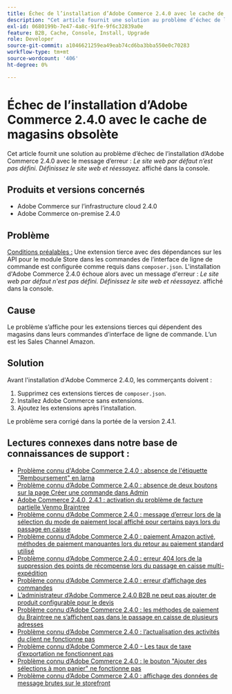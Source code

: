 ```yaml
---
title: Échec de l’installation d’Adobe Commerce 2.4.0 avec le cache de magasins obsolète
description: "Cet article fournit une solution au problème d’échec de l’installation d’Adobe Commerce 2.4.0 avec le message d’erreur : *Le site web par défaut n’est pas défini. Définissez le site web et réessayez.* affiché dans la console."
exl-id: 0680199b-7e47-4a8c-91fe-9f6c32839a0e
feature: B2B, Cache, Console, Install, Upgrade
role: Developer
source-git-commit: a1046621259ea49eab74cd6ba3bba550e0c70283
workflow-type: tm+mt
source-wordcount: '406'
ht-degree: 0%

---
```


# Échec de l’installation d’Adobe Commerce 2.4.0 avec le cache de magasins obsolète

Cet article fournit une solution au problème d’échec de l’installation d’Adobe Commerce 2.4.0 avec le message d’erreur : *Le site web par défaut n’est pas défini. Définissez le site web et réessayez.* affiché dans la console.

## Produits et versions concernés

* Adobe Commerce sur l’infrastructure cloud 2.4.0
* Adobe Commerce on-premise 2.4.0

## Problème

<u>Conditions préalables :</u>
Une extension tierce avec des dépendances sur les API pour le module Store dans les commandes de l’interface de ligne de commande est configurée comme requis dans `composer.json`. L&#39;installation d&#39;Adobe Commerce 2.4.0 échoue alors avec un message d&#39;erreur : *Le site web par défaut n&#39;est pas défini. Définissez le site web et réessayez.* affiché dans la console.

## Cause

Le problème s’affiche pour les extensions tierces qui dépendent des magasins dans leurs commandes d’interface de ligne de commande. L’un est les Sales Channel Amazon.

## Solution

Avant l&#39;installation d&#39;Adobe Commerce 2.4.0, les commerçants doivent :

1. Supprimez ces extensions tierces de `composer.json`.
1. Installez Adobe Commerce sans extensions.
1. Ajoutez les extensions après l’installation.

Le problème sera corrigé dans la portée de la version 2.4.1.

## Lectures connexes dans notre base de connaissances de support :

* [Problème connu d&#39;Adobe Commerce 2.4.0 : absence de l&#39;étiquette &quot;Remboursement&quot; en larna](/help/troubleshooting/payments/magento-2-4-0-known-issue-missing-refund-label-in-klarna.md)
* [Problème connu d’Adobe Commerce 2.4.0 : absence de deux boutons sur la page Créer une commande dans Admin](/help/troubleshooting/miscellaneous/magento-2-4-0-known-issue-create-new-order-buttons-missing.md)
* [Adobe Commerce 2.4.0, 2.4.1 : activation du problème de facture partielle Venmo Braintree](/help/troubleshooting/payments/magento-2-4-0-2-4-1-enable-braintree-venmo-partial-invoice-issue.md)
* [Problème connu d’Adobe Commerce 2.4.0 : message d’erreur lors de la sélection du mode de paiement local affiché pour certains pays lors du passage en caisse](/help/troubleshooting/payments/magento-2-4-0-checkout-error-selecting-local-payments.md)
* [Problème connu d’Adobe Commerce 2.4.0 : paiement Amazon activé, méthodes de paiement manquantes lors du retour au paiement standard utilisé](/help/troubleshooting/payments/magento-2-4-0-known-issue-amazon-pay-no-payment-methods.md)
* [Problème connu d’Adobe Commerce 2.4.0 : erreur 404 lors de la suppression des points de récompense lors du passage en caisse multi-expédition](/help/troubleshooting/storefront/magento-2-4-0-404-error-removing-rewards-points-on-multi-shipping-checkout.md)
* [Problème connu d’Adobe Commerce 2.4.0 : erreur d’affichage des commandes](/help/troubleshooting/storefront/magento-2-4-0-known-issue-orders-display-error.md)
* [L’administrateur d’Adobe Commerce 2.4.0 B2B ne peut pas ajouter de produit configurable pour le devis](/help/troubleshooting/miscellaneous/magento-2-4-0-b2b-admin-can-t-add-configurable-product-to-quote.md)
* [Problème connu d’Adobe Commerce 2.4.0 : les méthodes de paiement du Braintree ne s’affichent pas dans le passage en caisse de plusieurs adresses](/help/troubleshooting/payments/magento-2-4-0-braintree-not-in-multiple-addresses-checkout.md)
* [Problème connu d’Adobe Commerce 2.4.0 : l’actualisation des activités du client ne fonctionne pas](/help/troubleshooting/miscellaneous/magento-2-4-0-refresh-on-customer-activities-does-not-work.md)
* [Problème connu d’Adobe Commerce 2.4.0 - Les taux de taxe d’exportation ne fonctionnent pas](/help/troubleshooting/miscellaneous/magento-2-4-0-known-issue-export-tax-rates-does-not-work.md)
* [Problème connu d’Adobe Commerce 2.4.0 : le bouton &quot;Ajouter des sélections à mon panier&quot; ne fonctionne pas](/help/troubleshooting/miscellaneous/magento-2-4-0-add-selections-to-my-cart-does-not-work.md)
* [Problème connu d’Adobe Commerce 2.4.0 : affichage des données de message brutes sur le storefront](/help/troubleshooting/storefront/magento-2-4-0-issue-storefront-raw-message-data-display.md)
